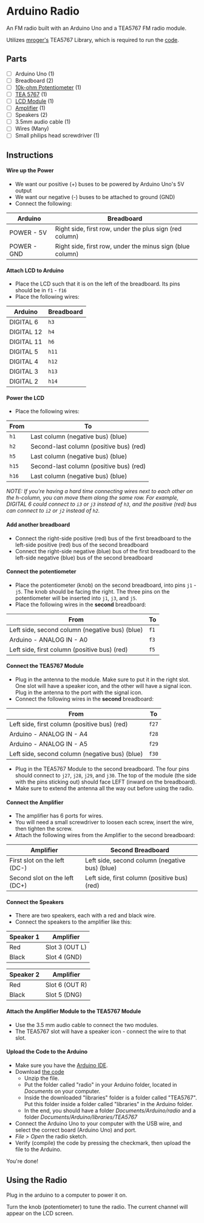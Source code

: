 # Arduino Radio
An FM radio built with an Arduino Uno and a TEA5767 FM radio module. 

Utilizes [mroger's](https://github.com/mroger/TEA5767) TEA5767 Library, which is required to run the [code](radio.ino).

## Parts
- [ ] Arduino Uno (1)
- [ ] Breadboard (2)
- [ ] [10k-ohm Potentiometer](assets/images/Potentiometer.jpg) (1)
- [ ] [TEA 5767](assets/images/TEA5767.jpg) (1)
- [ ] [LCD Module](assets/images/LCD.png) (1)
- [ ] [Amplifier](assets/images/Amplifier.jpg) (1)
- [ ] Speakers (2)
- [ ] 3.5mm audio cable (1)
- [ ] Wires (Many)
- [ ] Small philips head screwdriver (1)

## Instructions

#### Wire up the Power
* We want our positive (+) buses to be powered by Arduino Uno's 5V output
* We want our negative (-) buses to be attached to ground (GND)
* Connect the following:

| Arduino | Breadboard |
| --- | --- |
| POWER - 5V | Right side, first row, under the plus sign (red column) |
| POWER - GND | Right side, first row, under the minus sign (blue column) |

#### Attach LCD to Arduino
* Place the LCD such that it is on the left of the breadboard. Its pins should be in ```f1``` - ```f16```
* Place the following wires:

| Arduino | Breadboard |
| --- | --- |
| DIGITAL 6 | ```h3``` |
| DIGITAL 12 | ```h4``` |
| DIGITAL 11 | ```h6``` |
| DIGITAL 5 | ```h11``` |
| DIGITAL 4 | ```h12``` |
| DIGITAL 3 | ```h13``` |
| DIGITAL 2 | ```h14``` |

#### Power the LCD
* Place the following wires:

| From | To |
| --- | --- |
| ```h1``` | Last column (negative bus) (blue) |
| ```h2``` | Second-last column (positive bus) (red) |
| ```h5``` | Last column (negative bus) (blue) |
| ```h15``` | Second-last column (positive bus) (red) |
| ```h16``` | Last column (negative bus) (blue) |

*NOTE: If you're having a hard time connecting wires next to each other on the h-column, you can move them along the same row. For example, DIGITAL 6 could connect to ```i3``` or ```j3``` instead of ```h3```, and the positive (red) bus can connect to ```i2``` or ```j2``` instead of ```h2```.*

#### Add another breadboard

* Connect the right-side positive (red) bus of the first breadboard to the left-side positive (red) bus of the second breadboard
* Connect the right-side negative (blue) bus of the first breadboard to the left-side negative (blue) bus of the second breadboard

#### Connect the potentiometer

* Place the potentiometer (knob) on the second breadboard, into pins ```j1``` - ```j5```. The knob should be facing the right. The three pins on the potentiometer will be inserted into ```j1```, ```j3```, and ```j5```.
* Place the following wires in the **second** breadboard:

| From | To |
| --- | --- |
| Left side, second column (negative bus) (blue) | ```f1``` |
| Arduino - ANALOG IN - A0 | ```f3``` |
| Left side, first column (positive bus) (red) | ```f5``` |

#### Connect the TEA5767 Module

* Plug in the antenna to the module. Make sure to put it in the right slot. One slot will have a speaker icon, and the other will have a signal icon. Plug in the antenna to the port with the signal icon.
* Connect the following wires in the **second** breadboard:

| From | To |
| --- | --- |
| Left side, first column (positive bus) (red) | ```f27``` |
| Arduino - ANALOG IN - A4 | ```f28``` |
| Arduino - ANALOG IN - A5 | ```f29``` |
| Left side, second column (negative bus) (blue) | ```f30``` |

* Plug in the TEA5767 Module to the second breadboard. The four pins should connect to ```j27```, ```j28```, ```j29```, and ```j30```. The top of the module (the side with the pins sticking out) should face LEFT (inward on the breadboard).
* Make sure to extend the antenna all the way out before using the radio.

#### Connect the Amplifier

* The amplifier has 6 ports for wires.
* You will need a small screwdriver to loosen each screw, insert the wire, then tighten the screw.
* Attach the following wires from the Amplifier to the second breadboard:

| Amplifier | Second Breadboard |
| --- | --- |
| First slot on the left (DC-) | Left side, second column (negative bus) (blue) |
| Second slot on the left (DC+) | Left side, first column (positive bus) (red) |

#### Connect the Speakers

* There are two speakers, each with a red and black wire.
* Connect the speakers to the amplifier like this:

| Speaker 1 | Amplifier |
| --- | --- |
| Red | Slot 3 (OUT L) |
| Black | Slot 4 (GND) |

| Speaker 2 | Amplifier |
| --- | --- |
| Red | Slot 6 (OUT R) |
| Black | Slot 5 (DNG) |

#### Attach the Amplifier Module to the TEA5767 Module

* Use the 3.5 mm audio cable to connect the two modules.
* The TEA5767 slot will have a speaker icon - connect the wire to that slot.

#### Upload the Code to the Arduino

* Make sure you have the [Arduino IDE](https://www.arduino.cc/en/software).
* Download [the code](https://minhaskamal.github.io/DownGit/#/home?url=https://github.com/AK97/arduino-radio/blob/main/assets/arduino-radio.zip)
    * Unzip the file.
    * Put the folder called "radio" in your Arduino folder, located in *Documents* on your computer.
    * Inside the downloaded "libraries" folder is a folder called "TEA5767". Put this folder inside a folder called "libraries" in the Arduino folder.
    * In the end, you should have a folder *Documents/Arduino/radio* and a folder *Documents/Arduino/libraries/TEA5767*
* Connect the Arduino Uno to your computer with the USB wire, and select the correct board (Arduino Uno) and port.
* *File > Open* the radio sketch.
* Verify (compile) the code by pressing the checkmark, then upload the file to the Arduino.

You're done!

## Using the Radio

Plug in the arduino to a computer to power it on.

Turn the knob (potentiometer) to tune the radio. The current channel will appear on the LCD screen.